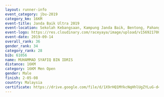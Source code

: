 ```yaml
---
layout: runner-info 
event_category: jbu-2019 
category_km: 16KM 
event-title: Janda Baik Ultra 2019 
event-location: Sekolah Kebangsaan, Kampung Janda Baik, Bentong, Pahang, Malaysia 
event-logo: https://res.cloudinary.com/raceyaya/image/upload/v1569217009/logo/janda-baik_vch1pc.jpg 
event-date: 2019-09-14
overall_rank: 36
gender_rank: 34
category_rank: 28
bib: 61056
name: MUHAMMAD SYAFIQ BIN IDRIS
distance: 16KM
category: 16KM Men Open
gender: Male
finish: 2-05-08
country: Malaysia
certificate: https://drive.google.com/file/d/1X9rHQ1MYkcNqHhlUgZYLuG-d4wsZHCzW/view?usp=sharing
---
```

